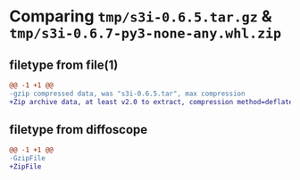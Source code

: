 # Comparing `tmp/s3i-0.6.5.tar.gz` & `tmp/s3i-0.6.7-py3-none-any.whl.zip`

## filetype from file(1)

```diff
@@ -1 +1 @@
-gzip compressed data, was "s3i-0.6.5.tar", max compression
+Zip archive data, at least v2.0 to extract, compression method=deflate
```

## filetype from diffoscope

```diff
@@ -1 +1 @@
-GzipFile
+ZipFile
```

